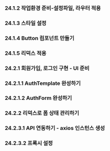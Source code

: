 ### 24.1.2 작업환경 준비-설정파일, 라우터 적용

### 24.1.3 스타일 설정

### 24.1.4 Button 컴포넌트 만들기

### 24.1.5 리덕스 적용

### 24.2.1 회원가입, 로그인 구현 - UI 준비

### 24.2.1.1 AuthTemplate 완성하기

### 24.2.1.2 AuthForm 완성하기

### 24.2.2 리덕스로 폼 상태 관리하기

### 24.2.3.1 API 연동하기 - axios 인스턴스 생성

### 24.2.3.2 프록시 설정
